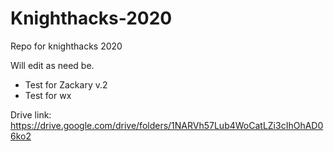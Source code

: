 # Knighthacks-2020

Repo for knighthacks 2020

Will edit as need be.

- Test for Zackary v.2
- Test for wx

Drive link: https://drive.google.com/drive/folders/1NARVh57Lub4WoCatLZi3cIhOhAD06ko2
